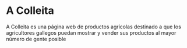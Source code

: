 # A Colleita
A Colleita es una página web de productos agrícolas destinado a que los agricultores gallegos puedan mostrar y vender sus productos al mayor número de gente posible
